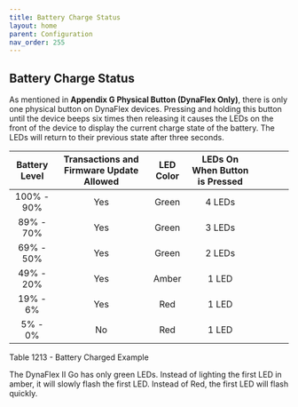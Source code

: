 ```yaml
---
title: Battery Charge Status
layout: home
parent: Configuration
nav_order: 255
---
```


## Battery Charge Status

As mentioned in **Appendix G Physical Button (DynaFlex Only)**, there is
only one physical button on DynaFlex devices. Pressing and holding this
button until the device beeps six times then releasing it causes the
LEDs on the front of the device to display the current charge state of
the battery. The LEDs will return to their previous state after three
seconds.

| Battery Level | Transactions and Firmware Update Allowed | LED Color | LEDs On When Button is Pressed |  |  |  |  |
|:--:|:--:|:--:|:--:|:--:|:--:|:--:|:--:|
| 100% - 90% | Yes | Green | 4 LEDs |  |  |  |  |
| 89% - 70% | Yes | Green | 3 LEDs |  |  |  |  |
| 69% - 50% | Yes | Green | 2 LEDs |  |  |  |  |
| 49% - 20% | Yes | Amber | 1 LED |  |  |  |  |
| 19% - 6% | Yes | Red | 1 LED |  |  |  |  |
| 5% - 0% | No | Red | 1 LED |  |  |  |  |

Table 1213 - Battery Charged Example

The DynaFlex II Go has only green LEDs. Instead of lighting the first
LED in amber, it will slowly flash the first LED. Instead of Red, the
first LED will flash quickly.